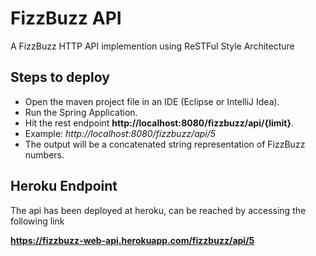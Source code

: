 FizzBuzz API
============
A FizzBuzz HTTP API implemention using ReSTFul Style Architecture

## Steps to deploy
* Open the maven project file in an IDE (Eclipse or IntelliJ Idea).
* Run the Spring Application.
* Hit the rest endpoint **http://localhost:8080/fizzbuzz/api/{limit}**.
* Example: _http://localhost:8080/fizzbuzz/api/5_
* The output will be a concatenated string representation of FizzBuzz numbers.

## Heroku Endpoint
The api has been deployed at heroku, can be reached by accessing the following link

**https://fizzbuzz-web-api.herokuapp.com/fizzbuzz/api/5**
